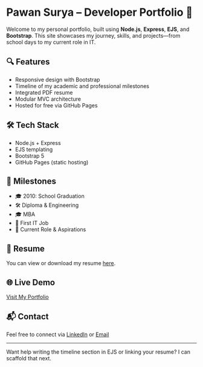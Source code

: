 # Pawan Surya – Developer Portfolio 🚀

Welcome to my personal portfolio, built using **Node.js**, **Express**, **EJS**, and **Bootstrap**. This site showcases my journey, skills, and projects—from school days to my current role in IT.

## 🔍 Features
- Responsive design with Bootstrap
- Timeline of my academic and professional milestones
- Integrated PDF resume
- Modular MVC architecture
- Hosted for free via GitHub Pages

## 🛠️ Tech Stack
- Node.js + Express
- EJS templating
- Bootstrap 5
- GitHub Pages (static hosting)

## 📌 Milestones
- 🎓 2010: School Graduation  
- 🛠️ Diploma & Engineering  
- 🎓 MBA  
- 💼 First IT Job  
- 🚀 Current Role & Aspirations

## 📄 Resume
You can view or download my resume [here](link-to-your-resume.pdf).

## 🌐 Live Demo
[Visit My Portfolio](https://pawan-surya.github.io)

## 📬 Contact
Feel free to connect via [LinkedIn](your-link) or [Email](mailto:your@email.com)

---

Want help writing the timeline section in EJS or linking your resume? I can scaffold that next.
